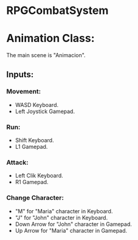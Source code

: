 # RPGCombatSystem
 
# Animation Class:

The main scene is "Animacion".

## Inputs:
### Movement: 
- WASD Keyboard.
- Left Joystick Gamepad.
### Run:
- Shift Keyboard.
- L1 Gamepad.
### Attack:
- Left Clik Keyboard.
- R1 Gamepad.
### Change Character:
- "M" for "Maria" character in Keyboard.
- "J" for "John" character in Keyboard.
- Down Arrow for "John" character in Gamepad.
- Up Arrow for "Maria" character in Gamepad.

